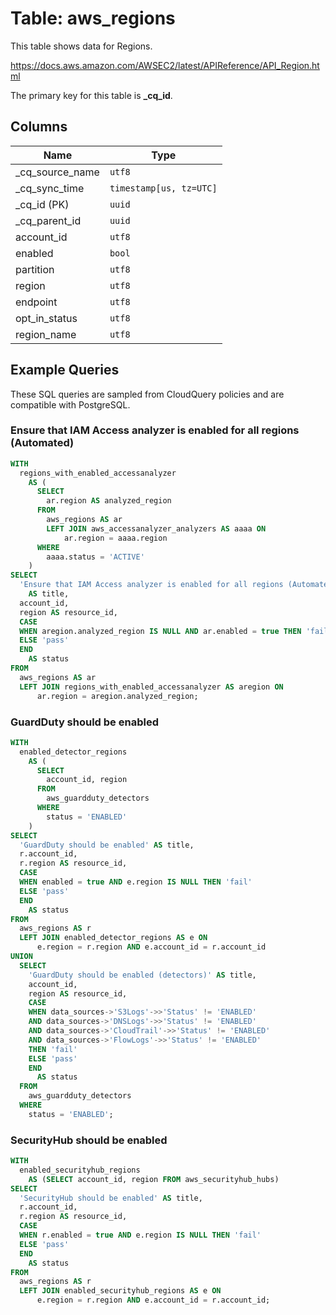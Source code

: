 # Table: aws_regions

This table shows data for Regions.

https://docs.aws.amazon.com/AWSEC2/latest/APIReference/API_Region.html

The primary key for this table is **_cq_id**.

## Columns

| Name          | Type          |
| ------------- | ------------- |
|_cq_source_name|`utf8`|
|_cq_sync_time|`timestamp[us, tz=UTC]`|
|_cq_id (PK)|`uuid`|
|_cq_parent_id|`uuid`|
|account_id|`utf8`|
|enabled|`bool`|
|partition|`utf8`|
|region|`utf8`|
|endpoint|`utf8`|
|opt_in_status|`utf8`|
|region_name|`utf8`|

## Example Queries

These SQL queries are sampled from CloudQuery policies and are compatible with PostgreSQL.

### Ensure that IAM Access analyzer is enabled for all regions (Automated)

```sql
WITH
  regions_with_enabled_accessanalyzer
    AS (
      SELECT
        ar.region AS analyzed_region
      FROM
        aws_regions AS ar
        LEFT JOIN aws_accessanalyzer_analyzers AS aaaa ON
            ar.region = aaaa.region
      WHERE
        aaaa.status = 'ACTIVE'
    )
SELECT
  'Ensure that IAM Access analyzer is enabled for all regions (Automated)'
    AS title,
  account_id,
  region AS resource_id,
  CASE
  WHEN aregion.analyzed_region IS NULL AND ar.enabled = true THEN 'fail'
  ELSE 'pass'
  END
    AS status
FROM
  aws_regions AS ar
  LEFT JOIN regions_with_enabled_accessanalyzer AS aregion ON
      ar.region = aregion.analyzed_region;
```

### GuardDuty should be enabled

```sql
WITH
  enabled_detector_regions
    AS (
      SELECT
        account_id, region
      FROM
        aws_guardduty_detectors
      WHERE
        status = 'ENABLED'
    )
SELECT
  'GuardDuty should be enabled' AS title,
  r.account_id,
  r.region AS resource_id,
  CASE
  WHEN enabled = true AND e.region IS NULL THEN 'fail'
  ELSE 'pass'
  END
    AS status
FROM
  aws_regions AS r
  LEFT JOIN enabled_detector_regions AS e ON
      e.region = r.region AND e.account_id = r.account_id
UNION
  SELECT
    'GuardDuty should be enabled (detectors)' AS title,
    account_id,
    region AS resource_id,
    CASE
    WHEN data_sources->'S3Logs'->>'Status' != 'ENABLED'
    AND data_sources->'DNSLogs'->>'Status' != 'ENABLED'
    AND data_sources->'CloudTrail'->>'Status' != 'ENABLED'
    AND data_sources->'FlowLogs'->>'Status' != 'ENABLED'
    THEN 'fail'
    ELSE 'pass'
    END
      AS status
  FROM
    aws_guardduty_detectors
  WHERE
    status = 'ENABLED';
```

### SecurityHub should be enabled

```sql
WITH
  enabled_securityhub_regions
    AS (SELECT account_id, region FROM aws_securityhub_hubs)
SELECT
  'SecurityHub should be enabled' AS title,
  r.account_id,
  r.region AS resource_id,
  CASE
  WHEN r.enabled = true AND e.region IS NULL THEN 'fail'
  ELSE 'pass'
  END
    AS status
FROM
  aws_regions AS r
  LEFT JOIN enabled_securityhub_regions AS e ON
      e.region = r.region AND e.account_id = r.account_id;
```


